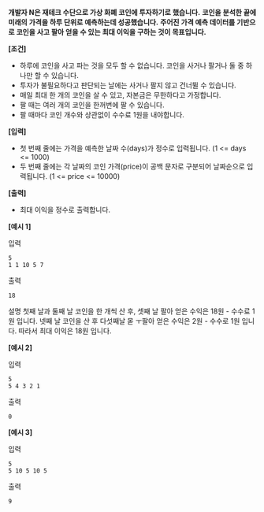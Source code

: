 **개발자 N은 재테크 수단으로 가상 화폐 코인에 투자하기로 했습니다.**
**코인을 분석한 끝에 미래의 가격을 하루 단위로 예측하는데 성공했습니다.**
**주어진 가격 예측 데이터를 기반으로 코인을 사고 팔아 얻을 수 있는 최대 이익을 구하는 것이 목표입니다.**

**[조건]**

- 하루에 코인을 사고 파는 것을 모두 할 수 없습니다. 코인을 사거나 팔거나 둘 중 하나만 할 수 있습니다.
- 투자가 불필요하다고 판단되는 날에는 사거나 팔지 않고 건너뛸 수 있습니다.
- 매일 최대 한 개의 코인을 살 수 있고, 자본금은 무한하다고 가정합니다.
- 팔 때는 여러 개의 코인을 한꺼번에 팔 수 있습니다.
- 팔 때마다 코인 개수와 상관없이 수수료 1원을 내야합니다.

**[입력]**

- 첫 번째 줄에는 가격을 예측한 날짜 수(days)가 정수로 입력됩니다. (1 <= days <= 1000)
- 두 번째 줄에는 각 날짜의 코인 가격(price)이 공백 문자로 구분되어 날짜순으로 입력됩니다. (1 <= price <= 10000)

**[출력]**

- 최대 이익을 정수로 출력합니다.

**[예시 1]**

입력

```
5
1 1 10 5 7
```

출력

```
18
```

설명
첫째 날과 둘째 날 코인을 한 개씩 산 후, 셋째 날 팔아 얻은 수익은 18원 - 수수료 1원 입니다.
넷째 날 코인을 산 후 다섯째날 몯 ㅜ팔아 얻은 수익은 2원 - 수수로 1원 입니다.
따라서 최대 이익은 18원 입니다.

**[예시 2]**

입력

```
5
5 4 3 2 1
```

출력

```
0
```

**[예시 3]**

입력

```
5
5 10 5 10 5
```

출력

```
9
```
